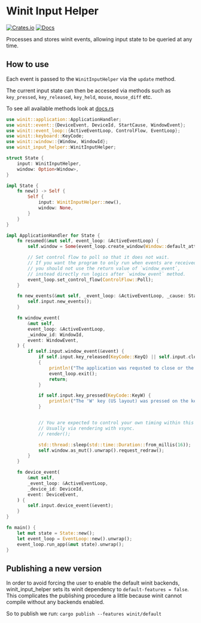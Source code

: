 # Winit Input Helper

[![Crates.io](https://img.shields.io/crates/v/winit_input_helper.svg)](https://crates.io/crates/winit_input_helper)
[![Docs](https://docs.rs/winit_input_helper/badge.svg)](https://docs.rs/winit_input_helper)

Processes and stores winit events, allowing input state to be queried at any time.

## How to use

Each event is passed to the `WinitInputHelper` via the `update` method.

The current input state can then be accessed via methods such as `key_pressed`, `key_released`, `key_held`, `mouse`, `mouse_diff` etc.

To see all available methods look at [docs.rs](https://docs.rs/winit_input_helper)

```rust
use winit::application::ApplicationHandler;
use winit::event::{DeviceEvent, DeviceId, StartCause, WindowEvent};
use winit::event_loop::{ActiveEventLoop, ControlFlow, EventLoop};
use winit::keyboard::KeyCode;
use winit::window::{Window, WindowId};
use winit_input_helper::WinitInputHelper;

struct State {
    input: WinitInputHelper,
    window: Option<Window>,
}

impl State {
    fn new() -> Self {
        Self {
            input: WinitInputHelper::new(),
            window: None,
        }
    }
}

impl ApplicationHandler for State {
    fn resumed(&mut self, event_loop: &ActiveEventLoop) {
        self.window = Some(event_loop.create_window(Window::default_attributes()).unwrap());

        // Set control flow to poll so that it does not wait.
        // If you want the program to only run when events are received,
        // you should not use the return value of `window_event`,
        // instead directly run logics after `window_event` method.
        event_loop.set_control_flow(ControlFlow::Poll);
    }

    fn new_events(&mut self, _event_loop: &ActiveEventLoop, _cause: StartCause) {
        self.input.new_events();
    }

    fn window_event(
        &mut self,
        event_loop: &ActiveEventLoop,
        _window_id: WindowId,
        event: WindowEvent,
    ) {
        if self.input.window_event(&event) {
            if self.input.key_released(KeyCode::KeyQ) || self.input.close_requested() || self.input.destroyed()
            {
                println!("The application was requsted to close or the 'Q' key was pressed, quiting the application");
                event_loop.exit();
                return;
            }

            if self.input.key_pressed(KeyCode::KeyW) {
                println!("The 'W' key (US layout) was pressed on the keyboard");
            }


            // You are expected to control your own timing within this block.
            // Usually via rendering with vsync.
            // render();

            std::thread::sleep(std::time::Duration::from_millis(16));
            self.window.as_mut().unwrap().request_redraw();
        }
    }

    fn device_event(
        &mut self,
        _event_loop: &ActiveEventLoop,
        _device_id: DeviceId,
        event: DeviceEvent,
    ) {
        self.input.device_event(&event);
    }
}

fn main() {
    let mut state = State::new();
    let event_loop = EventLoop::new().unwrap();
    event_loop.run_app(&mut state).unwrap();
}
```

## Publishing a new version

In order to avoid forcing the user to enable the default winit backends, winit_input_helper sets its winit dependency to `default-features = false`.
This complicates the publishing procedure a little because winit cannot compile without any backends enabled.

So to publish we run: `cargo publish --features winit/default`
